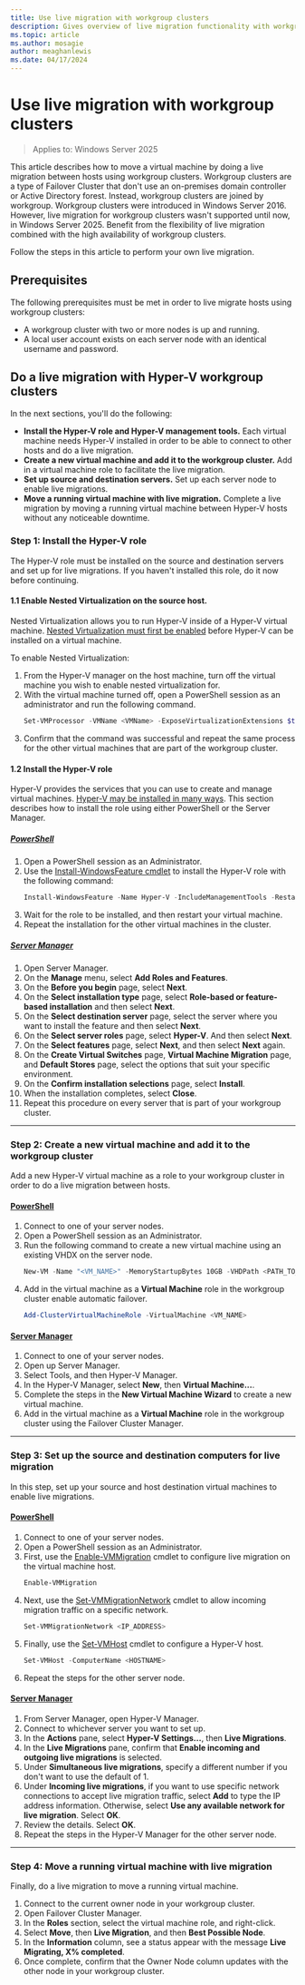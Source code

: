 ```yaml
---
title: Use live migration with workgroup clusters
description: Gives overview of live migration functionality with workgroup clusters in Windows Server 2025.
ms.topic: article
ms.author: mosagie
author: meaghanlewis
ms.date: 04/17/2024
---
```


# Use live migration with workgroup clusters

>Applies to: Windows Server 2025

This article describes how to move a virtual machine by doing a live migration between hosts using workgroup clusters. Workgroup clusters are a type of Failover Cluster that don't use an on-premises domain controller or Active Directory forest. Instead, workgroup clusters are joined by workgroup. Workgroup clusters were introduced in Windows Server 2016. However, live migration for workgroup clusters wasn't supported until now, in Windows Server 2025. Benefit from the flexibility of live migration combined with the high availability of workgroup clusters.

Follow the steps in this article to perform your own live migration.

## Prerequisites

The following prerequisites must be met in order to live migrate hosts using workgroup clusters:

- A workgroup cluster with two or more nodes is up and running.
- A local user account exists on each server node with an identical username and password.

## Do a live migration with Hyper-V workgroup clusters

In the next sections, you'll do the following:

- **Install the Hyper-V role and Hyper-V management tools.** Each virtual machine needs Hyper-V installed in order to be able to connect to other hosts and do a live migration.
- **Create a new virtual machine and add it to the workgroup cluster.** Add in a virtual machine role to facilitate the live migration.
- **Set up source and destination servers.** Set up each server node to enable live migrations.
- **Move a running virtual machine with live migration.** Complete a live migration by moving a running virtual machine between Hyper-V hosts without any noticeable downtime.

### Step 1: Install the Hyper-V role

The Hyper-V role must be installed on the source and destination servers and set up for live migrations. If you haven't installed this role, do it now before continuing.

#### 1.1 Enable Nested Virtualization on the source host.

Nested Virtualization allows you to run Hyper-V inside of a Hyper-V virtual machine. [Nested Virtualization must first be enabled](/virtualization/hyper-v-on-windows/user-guide/enable-nested-virtualization) before Hyper-V can be installed on a virtual machine.

To enable Nested Virtualization:

1. From the Hyper-V manager on the host machine, turn off the virtual machine you wish to enable nested virtualization for.
1. With the virtual machine turned off, open a PowerShell session as an administrator and run the following command.
    ```powershell
    Set-VMProcessor -VMName <VMName> -ExposeVirtualizationExtensions $true
    ```
1. Confirm that the command was successful and repeat the same process for the other virtual machines that are part of the workgroup cluster.

#### 1.2 Install the Hyper-V role

Hyper-V provides the services that you can use to create and manage virtual machines. [Hyper-V may be installed in many ways](/windows-server/virtualization/hyper-v/get-started/install-the-hyper-v-role-on-windows-server). This section describes how to install the role using either PowerShell or the Server Manager.

##### [PowerShell](#tab/powershell)

1. Open a PowerShell session as an Administrator.
1. Use the [Install-WindowsFeature cmdlet](/powershell/module/servermanager/install-windowsfeature) to install the Hyper-V role with the following command:
    ```powershell
    Install-WindowsFeature -Name Hyper-V -IncludeManagementTools -Restart
    ```
1. Wait for the role to be installed, and then restart your virtual machine.
1. Repeat the installation for the other virtual machines in the cluster.

##### [Server Manager](#tab/server-manager)

1. Open Server Manager.
1. On the **Manage** menu, select **Add Roles and Features**.
1. On the **Before you begin** page, select **Next**.
1. On the **Select installation type** page, select **Role-based or feature-based installation** and then select **Next**.
1. On the **Select destination server** page, select the server where you want to install the feature and then select **Next**.
1. On the **Select server roles** page, select **Hyper-V**. And then select **Next**.
1. On the **Select features** page, select **Next**, and then select **Next** again.
1. On the **Create Virtual Switches** page, **Virtual Machine Migration** page, and **Default Stores** page, select the options that suit your specific environment.
1. On the **Confirm installation selections** page, select **Install**.
1. When the installation completes, select **Close**.
1. Repeat this procedure on every server that is part of your workgroup cluster.

---

### Step 2: Create a new virtual machine and add it to the workgroup cluster

Add a new Hyper-V virtual machine as a role to your workgroup cluster in order to do a live migration between hosts.

#### [PowerShell](#tab/powershell)

1. Connect to one of your server nodes.
1. Open a PowerShell session as an Administrator.
1. Run the following command to create a new virtual machine using an existing VHDX on the server node.
    ```powershell
    New-VM -Name "<VM_NAME>" -MemoryStartupBytes 10GB -VHDPath <PATH_TO_VHDX_FILE>
    ```
1. Add in the virtual machine as a **Virtual Machine** role in the workgroup cluster enable automatic failover.
    ```powershell
    Add-ClusterVirtualMachineRole -VirtualMachine <VM_NAME>
    ```

#### [Server Manager](#tab/server-manager)

1. Connect to one of your server nodes.
1. Open up Server Manager.
1. Select Tools, and then Hyper-V Manager.
1. In the Hyper-V Manager, select **New**, then  **Virtual Machine...**.
1. Complete the steps in the **New Virtual Machine Wizard** to create a new virtual machine.
1. Add in the virtual machine as a **Virtual Machine** role in the workgroup cluster using the Failover Cluster Manager.

---

### Step 3: Set up the source and destination computers for live migration

In this step, set up your source and host destination virtual machines to enable live migrations.

#### [PowerShell](#tab/powershell)

1. Connect to one of your server nodes.
1. Open a PowerShell session as an Administrator.
1. First, use the [Enable-VMMigration](/powershell/module/hyper-v/enable-vmmigration) cmdlet to configure live migration on the virtual machine host.
    ```powershell
    Enable-VMMigration
    ```
1. Next, use the [Set-VMMigrationNetwork](/powershell/module/hyper-v/set-vmmigrationnetwork) cmdlet to allow incoming migration traffic on a specific network.
    ```powershell
    Set-VMMigrationNetwork <IP_ADDRESS>
    ```
1. Finally, use the [Set-VMHost](/powershell/module/hyper-v/set-vmhost) cmdlet to configure a Hyper-V host.
    ```powershell
    Set-VMHost -ComputerName <HOSTNAME>
    ```
1. Repeat the steps for the other server node.

#### [Server Manager](#tab/server-manager)

1. From Server Manager, open Hyper-V Manager.
1. Connect to whichever server you want to set up.
1. In the **Actions** pane, select **Hyper-V Settings...**, then **Live Migrations**.
1. In the **Live Migrations** pane, confirm that **Enable incoming and outgoing live migrations** is selected.
1. Under **Simultaneous live migrations**, specify a different number if you don't want to use the default of 1.
1. Under **Incoming live migrations**, if you want to use specific network connections to accept live migration traffic, select **Add** to type the IP address information. Otherwise, select **Use any available network for live migration**. Select **OK**.
1. Review the details. Select **OK**.
1. Repeat the steps in the Hyper-V Manager for the other server node.

---

### Step 4: Move a running virtual machine with live migration

Finally, do a live migration to move a running virtual machine.
 
1. Connect to the current owner node in your workgroup cluster.
1. Open Failover Cluster Manager.
1. In the **Roles** section, select the virtual machine role, and right-click.
1. Select **Move**, then **Live Migration**, and then **Best Possible Node**.
1. In the **Information** column, see a status appear with the message **Live Migrating, X% completed**.
1. Once complete, confirm that the Owner Node column updates with the other node in your workgroup cluster.
